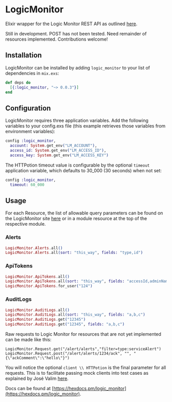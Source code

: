 # LogicMonitor

Elixir wrapper for the Logic Monitor REST API as outlined [here](https://www.logicmonitor.com/support/rest-api-developers-guide/).

Still in development. POST has not been tested. Need remainder of resources implemented. Contributions welcome!

## Installation

LogicMonitor can be installed by adding `logic_monitor` to your list of dependencies in `mix.exs`:

```elixir
def deps do
  [{:logic_monitor, "~> 0.0.3"}]
end
```

## Configuration

LogicMonitor requires three application variables. Add the following variables to your config.exs file (this example retrieves those variables from environment variables):

```elixir
config :logic_monitor,
  account: System.get_env("LM_ACCOUNT"),
  access_id: System.get_env("LM_ACCESS_ID"),
  access_key: System.get_env("LM_ACCESS_KEY")
```

The HTTPotion timeout value is configurable by the optional `timeout` application variable, which defaults to 30_000 (30 seconds) when not set:

```elixir
config :logic_monitor,
  timeout: 60_000
```
## Usage

For each Resource, the list of allowable query parameters can be found on the LogicMonitor site [here](https://www.logicmonitor.com/support/rest-api-developers-guide/overview/) or in a module resource at the top of the respective module.
### Alerts
```elixir
LogicMonitor.Alerts.all()
LogicMonitor.Alerts.all(sort: "this_way", fields: "type,id")
```

### ApiTokens
```elixir
LogicMonitor.ApiTokens.all()
LogicMonitor.ApiTokens.all(sort: "this_way", fields: "accessId,adminName")
LogicMonitor.ApiTokens.for_user("124")
```

### AuditLogs
```elixir
LogicMonitor.AuditLogs.all()
LogicMonitor.AuditLogs.all(sort: "this_way", fields: "a,b,c")
LogicMonitor.AuditLogs.get("12345")
LogicMonitor.AuditLogs.get("12345", fields: "a,b,c")
```

Raw requests to Logic Monitor for resources that are not yet implemented can be made like this:

```
LogicMonitor.Request.get("/alert/alerts","filter=type:serviceAlert")
LogicMonitor.Request.post("/alert/alerts/1234/ack", "", "{\"ackComment\":\"hello\"}")
```

You will notice the optional `client \\ HTTPotion` is the final parameter for all requests. This is to facilitate passing mock clients into test cases as explained by José Valim [here](http://blog.plataformatec.com.br/2015/10/mocks-and-explicit-contracts/).


Docs can be found at [https://hexdocs.pm/logic_monitor](https://hexdocs.pm/logic_monitor).
